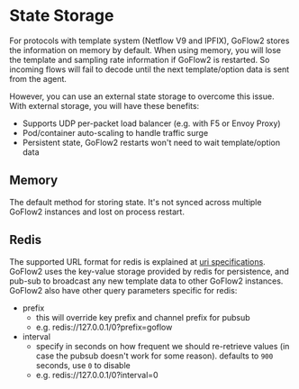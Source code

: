 # State Storage

For protocols with template system (Netflow V9 and IPFIX), GoFlow2 stores the information on memory by default.
When using memory, you will lose the template and sampling rate information if GoFlow2 is restarted. So incoming
flows will fail to decode until the next template/option data is sent from the agent.

However, you can use an external state storage to overcome this issue. With external storage, you will have these
benefits:
- Supports UDP per-packet load balancer (e.g. with F5 or Envoy Proxy)
- Pod/container auto-scaling to handle traffic surge
- Persistent state, GoFlow2 restarts won't need to wait template/option data

## Memory
The default method for storing state. It's not synced across multiple GoFlow2 instances and lost on process restart.

## Redis
The supported URL format for redis
is explained at [uri specifications](https://github.com/redis/redis-specifications/blob/master/uri/redis.txt).
GoFlow2 uses the key-value storage provided by redis for persistence, and pub-sub to broadcast any new template data
to other GoFlow2 instances.
GoFlow2 also have other query parameters specific for redis:
- prefix
  - this will override key prefix and channel prefix for pubsub
  - e.g. redis://127.0.0.1/0?prefix=goflow
- interval
  - specify in seconds on how frequent we should re-retrieve values (in case the pubsub doesn't work for some reason).
    defaults to `900` seconds, use `0` to disable
  - e.g. redis://127.0.0.1/0?interval=0
